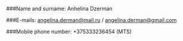 ﻿###Name and surname:
Anhelina Dzerman

###E-mails:
angelina.derman@mail.ru / angelina.derman@gmail.com

###Mobile phone number:
+375333236454 (MTS)

